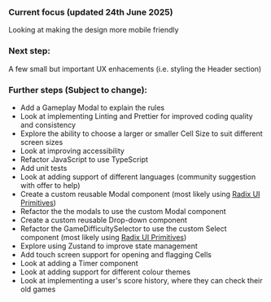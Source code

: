 ### Current focus (updated 24th June 2025)
Looking at making the design more mobile friendly 

### Next step: 
A few small but important UX enhacements (i.e. styling the Header section)

### Further steps (Subject to change):
- Add a Gameplay Modal to explain the rules
- Look at implementing Linting and Prettier for improved coding quality and consistency
- Explore the ability to choose a larger or smaller Cell Size to suit different screen sizes
- Look at improving accessibility
- Refactor JavaScript to use TypeScript
- Add unit tests
- Look at adding support of different languages (community suggestion with offer to help)
- Create a custom reusable Modal component (most likely using [Radix UI Primitives](https://www.radix-ui.com/primitives/docs/components/dialog))
- Refactor the the modals to use the custom Modal component
- Create a custom reusable Drop-down component
- Refactor the GameDifficultySelector to use the custom Select component (most likely using [Radix UI Primitives](https://www.radix-ui.com/primitives/docs/components/select))
- Explore using Zustand to improve state management
- Add touch screen support for opening and flagging Cells
- Look at adding a Timer component
- Look at adding support for different colour themes
- Look at implementing a user's score history, where they can check their old games
